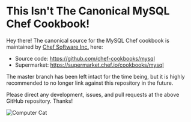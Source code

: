 # This Isn't The Canonical MySQL Chef Cookbook!

Hey there! The canonical source for the MySQL Chef cookbook is maintained by [Chef Software Inc.](https://chef.io) here:

* Source code: https://github.com/chef-cookbooks/mysql
* Supermarket: https://supermarket.chef.io/cookbooks/mysql

The master branch has been left intact for the time being, but it is highly recommended to no longer link against this repository in the future.

Please direct any development, issues, and pull requests at the above GitHub repository. Thanks!

![Computer Cat](computer-cat.gif)
